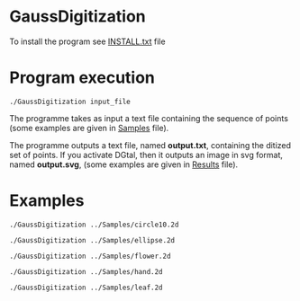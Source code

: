 # GaussDigitization

To install the program see <a href="https://github.com/ngophuc/GaussDigitization/blob/master/INSTALL.txt">INSTALL.txt</a> file

# Program execution

<code>./GaussDigitization input_file</code>

The programme takes as input a text file containing the sequence of points (some examples are given in <a href="https://github.com/ngophuc/GaussDigitization/tree/main/Samples">Samples</a> file).

The programme outputs a text file, named **output.txt**, containing the ditized set of points. 
If you activate DGtal, then it outputs an image in svg format, named **output.svg**, (some examples are given in <a href="https://github.com/ngophuc/GaussDigitization/tree/main/Results">Results</a> file).

# Examples

<code>./GaussDigitization ../Samples/circle10.2d</code>

<code>./GaussDigitization ../Samples/ellipse.2d</code>

<code>./GaussDigitization ../Samples/flower.2d</code>

<code>./GaussDigitization ../Samples/hand.2d</code>

<code>./GaussDigitization ../Samples/leaf.2d</code>

